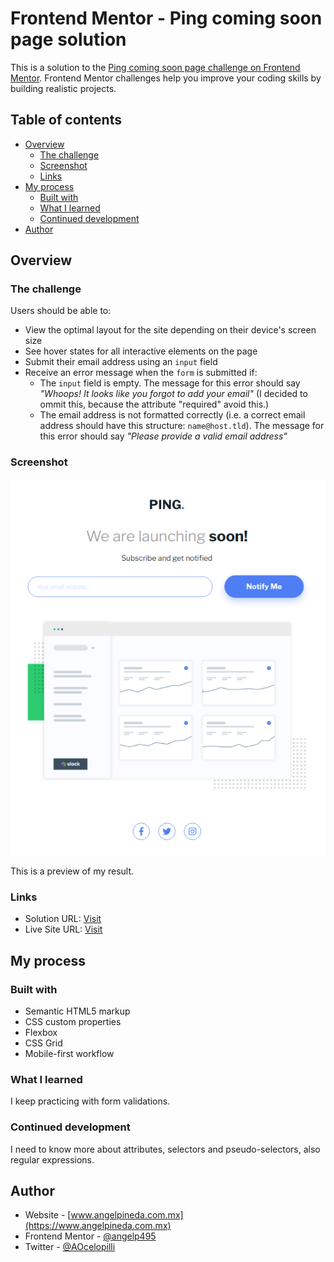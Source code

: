 # Frontend Mentor - Ping coming soon page solution

This is a solution to the [Ping coming soon page challenge on Frontend Mentor](https://www.frontendmentor.io/challenges/ping-single-column-coming-soon-page-5cadd051fec04111f7b848da). Frontend Mentor challenges help you improve your coding skills by building realistic projects. 

## Table of contents

- [Overview](#overview)
  - [The challenge](#the-challenge)
  - [Screenshot](#screenshot)
  - [Links](#links)
- [My process](#my-process)
  - [Built with](#built-with)
  - [What I learned](#what-i-learned)
  - [Continued development](#continued-development)
- [Author](#author)


## Overview

### The challenge

Users should be able to:

- View the optimal layout for the site depending on their device's screen size
- See hover states for all interactive elements on the page
- Submit their email address using an `input` field
- Receive an error message when the `form` is submitted if:
	- The `input` field is empty. The message for this error should say *"Whoops! It looks like you forgot to add your email"* (I decided to ommit this, because the attribute "required" avoid this.)
	- The email address is not formatted correctly (i.e. a correct email address should have this structure: `name@host.tld`). The message for this error should say *"Please provide a valid email address"*

### Screenshot

![](./images/pingComingSoon.png)

This is a preview of my result.

### Links

- Solution URL: [Visit](https://your-solution-url.com)
- Live Site URL: [Visit](https://aocelopilli.github.io/frontendMentor-pingComingSoon/)

## My process

### Built with

- Semantic HTML5 markup
- CSS custom properties
- Flexbox
- CSS Grid
- Mobile-first workflow


### What I learned

I keep practicing with form validations.

### Continued development

I need to know more about attributes, selectors and pseudo-selectors, also regular expressions.

## Author

+ Website - [www.angelpineda.com.mx](https://www.angelpineda.com.mx)
+ Frontend Mentor - [@angelp495](https://www.frontendmentor.io/profile/angelp495)
+ Twitter - [@AOcelopilli](https://twitter.com/AOcelopilli)